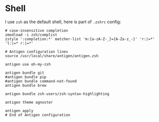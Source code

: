 # Shell

I use `zsh` as the default shell, here is part of `.zshrc` config:

```
# case-insensitive completion
zmodload -i zsh/complist
zstyle ':completion:*' matcher-list 'm:{a-zA-Z-_}={A-Za-z_-}' 'r:|=*' 'l:|=* r:|=*'

# Antigen configuration lines
source /usr/local/share/antigen/antigen.zsh

antigen use oh-my-zsh

antigen bundle git
#antigen bundle pip
#antigen bundle command-not-found
antigen bundle brew

antigen bundle zsh-users/zsh-syntax-highlighting

antigen theme agnoster

antigen apply
# End of Antigen configuration
```
